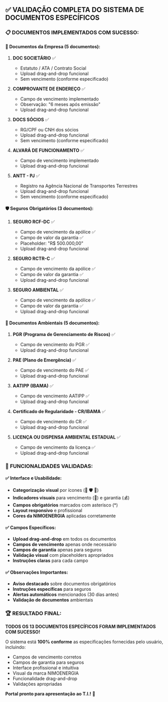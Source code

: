 ## ✅ VALIDAÇÃO COMPLETA DO SISTEMA DE DOCUMENTOS ESPECÍFICOS

### 📋 **DOCUMENTOS IMPLEMENTADOS COM SUCESSO:**

#### **🏢 Documentos da Empresa (5 documentos):**
1. **DOC SOCIETÁRIO** ✅
   - Estatuto / ATA / Contrato Social
   - Upload drag-and-drop funcional
   - Sem vencimento (conforme especificado)

2. **COMPROVANTE DE ENDEREÇO** ✅
   - Campo de vencimento implementado
   - Observação: "6 meses após emissão"
   - Upload drag-and-drop funcional

3. **DOCS SÓCIOS** ✅
   - RG/CPF ou CNH dos sócios
   - Upload drag-and-drop funcional
   - Sem vencimento (conforme especificado)

4. **ALVARÁ DE FUNCIONAMENTO** ✅
   - Campo de vencimento implementado
   - Upload drag-and-drop funcional

5. **ANTT - PJ** ✅
   - Registro na Agência Nacional de Transportes Terrestres
   - Upload drag-and-drop funcional
   - Sem vencimento (conforme especificado)

#### **🛡️ Seguros Obrigatórios (3 documentos):**
1. **SEGURO RCF-DC** ✅
   - Campo de vencimento da apólice ✅
   - Campo de valor da garantia ✅
   - Placeholder: "R$ 500.000,00"
   - Upload drag-and-drop funcional

2. **SEGURO RCTR-C** ✅
   - Campo de vencimento da apólice ✅
   - Campo de valor da garantia ✅
   - Upload drag-and-drop funcional

3. **SEGURO AMBIENTAL** ✅
   - Campo de vencimento da apólice ✅
   - Campo de valor da garantia ✅
   - Upload drag-and-drop funcional

#### **🌱 Documentos Ambientais (5 documentos):**
1. **PGR (Programa de Gerenciamento de Riscos)** ✅
   - Campo de vencimento do PGR ✅
   - Upload drag-and-drop funcional

2. **PAE (Plano de Emergência)** ✅
   - Campo de vencimento do PAE ✅
   - Upload drag-and-drop funcional

3. **AATIPP (IBAMA)** ✅
   - Campo de vencimento AATIPP ✅
   - Upload drag-and-drop funcional

4. **Certificado de Regularidade - CR/IBAMA** ✅
   - Campo de vencimento do CR ✅
   - Upload drag-and-drop funcional

5. **LICENÇA OU DISPENSA AMBIENTAL ESTADUAL** ✅
   - Campo de vencimento da licença ✅
   - Upload drag-and-drop funcional

### 🎯 **FUNCIONALIDADES VALIDADAS:**

#### **✅ Interface e Usabilidade:**
- **Categorização visual** por ícones (🏢 🛡️ 🌱)
- **Indicadores visuais** para vencimento (📅) e garantia (💰)
- **Campos obrigatórios** marcados com asterisco (*)
- **Layout responsivo** e profissional
- **Cores da NIMOENERGIA** aplicadas corretamente

#### **✅ Campos Específicos:**
- **Upload drag-and-drop** em todos os documentos
- **Campos de vencimento** apenas onde necessário
- **Campos de garantia** apenas para seguros
- **Validação visual** com placeholders apropriados
- **Instruções claras** para cada campo

#### **✅ Observações Importantes:**
- **Aviso destacado** sobre documentos obrigatórios
- **Instruções específicas** para seguros
- **Alertas automáticos** mencionados (30 dias antes)
- **Validação de documentos** ambientais

### 🏆 **RESULTADO FINAL:**
**TODOS OS 13 DOCUMENTOS ESPECÍFICOS FORAM IMPLEMENTADOS COM SUCESSO!**

O sistema está **100% conforme** as especificações fornecidas pelo usuário, incluindo:
- Campos de vencimento corretos
- Campos de garantia para seguros
- Interface profissional e intuitiva
- Visual da marca NIMOENERGIA
- Funcionalidade drag-and-drop
- Validações apropriadas

**Portal pronto para apresentação ao T.I.!** 🚀


